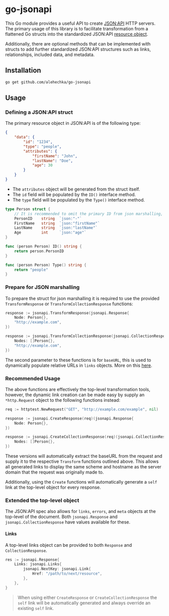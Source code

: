 # go-jsonapi

This Go module provides a useful API to create [JSON:API][jsonapi] HTTP servers. The primary usage of this library is to facilitate transformation from a flattened Go structs into the standardized JSON:API [resource object][jsonapi-resource-object].

Additionally, there are optional methods that can be implemented with structs to add further standardized JSON:API structures such as links, relationships, included data, and metadata.

## Installation

```bash
go get github.com/alehechka/go-jsonapi
```

## Usage

### Defining a JSON:API struct

The primary resource object in JSON:API is of the following type:

```json
{
	"data": {
		"id": "1234",
		"type": "people",
		"attributes": {
			"firstName": "John",
			"lastName": "Doe",
			"age": 30
		}
	}
}
```

- The `attributes` object will be generated from the struct itself.
- The `id` field will be populated by the `ID()` interface method.
- The `type` field will be populated by the `Type()` interface method.

```go
type Person struct {
    // It is recommended to omit the primary ID from json marshalling, but not required
    PersonID    string  `json:"-"`
    FirstName   string  `json:"firstName"`
    LastName    string  `json:"lastName"`
    Age         int     `json:"age"`
}

func (person Person) ID() string {
    return person.PersonID
}

func (person Person) Type() string {
    return "people"
}
```

### Prepare for JSON marshalling

To prepare the struct for json marshalling it is required to use the provided `TransformResponse` or `TransformCollectionResponse` functions:

```go
response := jsonapi.TransformResponse(jsonapi.Response{
    Node: Person{},
    "http://example.com",
})

response := jsonapi.TransformCollectionResponse(jsonapi.CollectionResponse{
    Nodes: []Person{},
    "http://example.com",
})
```

The second parameter to these functions is for `baseURL`, this is used to dynamically populate relative URLs in `links` objects. More on this [here]().

### Recommended Usage

The above functions are effectively the top-level transformation tools, however, the dynamic link creation can be made easy by supply an `*http.Request` object to the following functions instead:

```go
req := httptest.NewRequest("GET", "http://example.com/example", nil)

response := jsonapi.CreateResponse(req)(jsonapi.Response{
    Node: Person{},
})

response := jsonapi.CreateCollectionResponse(req)(jsonapi.CollectionResponse{
    Nodes: []Person{},
})
```

These versions will automatically extract the baseURL from the request and supply it to the respective `Transform` functions outlined above. This allows all generated links to display the same scheme and hostname as the server domain that the request was originally made to.

Additionally, using the `Create` functions will automatically generate a `self` link at the top-level object for every response.

### Extended the top-level object

The JSON:API spec also allows for `links`, `errors`, and `meta` objects at the top-level of the document. Both `jsonapi.Response` and `jsonapi.CollectionResponse` have values available for these.

#### Links

A top-level links object can be provided to both `Response` and `CollectionResponse`.

```go
res := jsonapi.Response{
    Links: jsonapi.Links{
        jsonapi.NextKey: jsonapi.Link{
            Href: "/path/to/next/resource",
        },
    },
}
```

> When using either `CreateResponse` or `CreateCollectionResponse` the `self` link will be automatically generated and always override an existing `self` link.

<!--- Links -->

[jsonapi]: (https://jsonapi.org/)
[jsonapi-resource-object]: (https://jsonapi.org/format/#document-resource-objects)
[gin]: (https://github.com/gin-gonic/gin)

